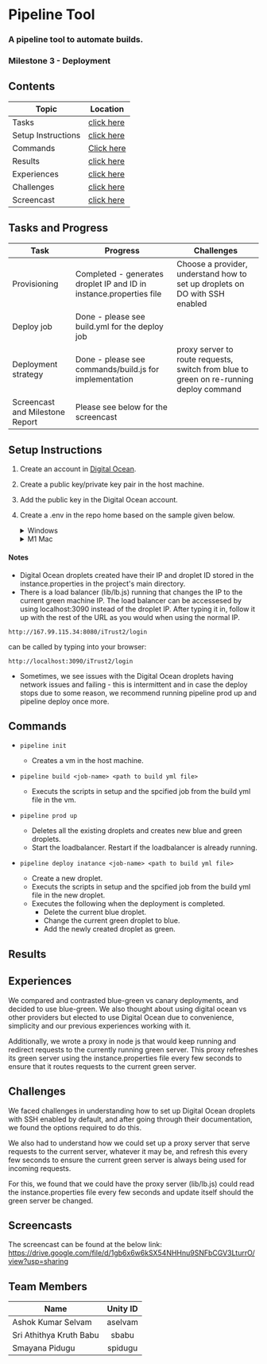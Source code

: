 # Pipeline Tool 

### A pipeline tool to automate builds.
### Milestone 3 - Deployment

## Contents

| Topic | Location |
|-|-|
|Tasks | [click here](#tasks-and-progress) |
|Setup Instructions| [click here](#setup-instructions)|
|Commands| [Click here](#commands)|
|Results| [click here](#results)|
|Experiences | [click here](#experiences)|
|Challenges | [click here](#challenges)|
|Screencast | [click here](#screencasts)|


## Tasks and Progress

| Task | Progress | Challenges
|-|-|-|
| Provisioning | Completed - generates droplet IP and ID in instance.properties file | Choose a provider, understand how to set up droplets on DO with SSH enabled
| Deploy job |  Done - please see build.yml for the deploy job |  
| Deployment strategy | Done - please see commands/build.js for implementation | proxy server to route requests, switch from blue to green on re-running deploy command
| Screencast and Milestone Report | Please see below for the screencast

## Setup Instructions

  1) Create an account in [Digital Ocean](https://www.digitalocean.com).
  2) Create a public key/private key pair in the host machine.
  3) Add the public key in the Digital Ocean account.
  4) Create a .env in the repo home based on the sample given below.

     <details>
      <summary>Windows</summary>
        <p>

          IP=192.168.10.112
          VM_NAME=pipeline-vm
          USER_NAME=<your username for GitHub>
          TOKEN=<your personal access token for GitHub>
          DIGITAL_OCEAN_TOKEN=<your personal access token for Digital Ocean>
          PUB_KEY_PATH=<path to public key>
          PVT_KEY_PATH=<path to private key>  

     </details>

     <details>
      <summary>M1 Mac</summary>
        <p>

          VM_NAME='vm1'
          USER_NAME=<your username for GitHub>
          TOKEN=<your personal access token for GitHub>
          DIGITAL_OCEAN_TOKEN=<your personal access token for Digital Ocean>
          PUB_KEY_PATH=<path to public key>
          PVT_KEY_PATH=<path to private key>
     </details>

#### Notes

- Digital Ocean droplets created have their IP and droplet ID stored in the instance.properties in the project's main directory.
- There is a load balancer (lib/lb.js) running that changes the IP to the current green machine IP. The load balancer can be accessesed by using localhost:3090 instead of the droplet IP. After typing it in, follow it up with the rest of the URL as you would when using the normal IP.

```
http://167.99.115.34:8080/iTrust2/login
```
can be called by typing into your browser:
```
http://localhost:3090/iTrust2/login
```

- Sometimes, we see issues with the Digital Ocean droplets having network issues and failing - this is intermittent and in case the deploy stops due to some reason, we recommend running pipeline prod up and pipeline deploy once more. 

## Commands
  - ```pipeline init ```
    * Creates a vm in the host machine.
          
  - ```pipeline build <job-name> <path to build yml file>```
    * Executs the scripts in setup and the spcified job from the build yml file in the vm. 
  - ```pipeline prod up```
    * Deletes all the existing droplets and creates new blue and green droplets.
    * Start the loadbalancer. Restart if the loadbalancer is already running.
  - ```pipeline deploy inatance <job-name> <path to build yml file>```
    * Create a new droplet.
    * Executs the scripts in setup and the spcified job from the build yml file in the new droplet.
    * Executes the following when the deployment is completed.
      + Delete the current blue droplet.
      + Change the current green droplet to blue.
      + Add the newly created droplet as green.
          
## Results


## Experiences

We compared and contrasted blue-green vs canary deployments, and decided to use blue-green. We also thought about using digital ocean vs other providers but elected to use Digital Ocean due to convenience, simplicity and our previous experiences working with it. 

Additionally, we wrote a proxy in node js that would keep running and redirect requests to the currently running green server. This proxy refreshes its green server using the instance.properties file every few seconds to ensure that it routes requests to the current green server. 


## Challenges

We faced challenges in understanding how to set up Digital Ocean droplets with SSH enabled by default, and after going through their documentation, we found the options required to do this.

We also had to understand how we could set up a proxy server that serve requests to the current server, whatever it may be, and refresh this every few seconds to ensure the current green server is always being used for incoming requests. 

For this, we found that we could have the proxy server (lib/lb.js) could read the instance.properties file every few seconds and update itself should the green server be changed.


## Screencasts

The screencast can be found at the below link:
https://drive.google.com/file/d/1gb6x6w6kSX54NHHnu9SNFbCGV3LturrO/view?usp=sharing

## Team Members

| Name | Unity ID |
| ------------- |:-------------:|
|Ashok Kumar Selvam | aselvam |
|Sri Athithya Kruth Babu | sbabu |
|Smayana Pidugu | spidugu |
